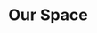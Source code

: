 ---
pid: llp314
title: Our Space
location_transcription: Inside City Hall The Courtyard
coordinates: "[-75.163959511544, 39.952275093399]"
zipcode: '21703'
gen_neighborhood: 
neighborhood: 
outside_phl: 'Frederick MD '
age: '20'
age_range: 20-29
instagram: 
image_file_name: llp_314.jpg
proposal_transcription: Build a cubical in the quad to remind people what happens
  behind the walls
topic: Business,Class Structure,Politics
topic_summary: 0, 0, 0
type: Interactive,Space,Sculpture Statue,Memorial
keywords_other: cubicle, office, reminder
credit: Briana G.
image_labels: 
twitter: 
facebook: 
permalink: "/monuments/llp314/"
layout: item-page
---